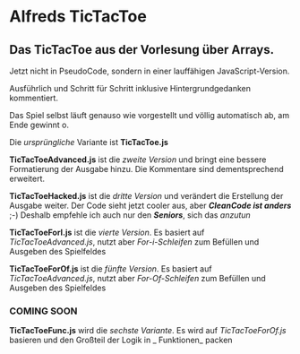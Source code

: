 [//]: # (# Syntax_TicTacToe)

# Alfreds TicTacToe

## Das TicTacToe aus der Vorlesung über Arrays.
Jetzt nicht in PseudoCode, sondern in einer lauffähigen JavaScript-Version.

Ausführlich und Schritt für Schritt inklusive Hintergrundgedanken kommentiert.

Das Spiel selbst läuft genauso wie vorgestellt und völlig automatisch ab, am Ende gewinnt o.

Die _ursprüngliche_ Variante ist **TicTacToe.js**

**TicTacToeAdvanced.js** ist die _zweite Version_ und bringt eine bessere Formatierung der Ausgabe hinzu. Die Kommentare
sind dementsprechend erweitert.

**TicTacToeHacked.js** ist die _dritte Version_ und verändert die Erstellung der Ausgabe weiter. Der Code sieht jetzt
cooler aus, aber _**CleanCode ist anders**_ ;-)
Deshalb empfehle ich auch nur den _**Seniors**_, sich das _anzutun_

**TicTacToeForI.js** ist die _vierte Version_. Es basiert auf _TicTacToeAdvanced.js_, nutzt aber _For-i-Schleifen_ zum Befüllen
und Ausgeben des Spielfeldes

**TicTacToeForOf.js** ist die _fünfte Version_. Es basiert auf _TicTacToeAdvanced.js_, nutzt aber _For-Of-Schleifen_ zum Befüllen
und Ausgeben des Spielfeldes

### COMING SOON

**TicTacToeFunc.js** wird die _sechste Variante_. Es wird auf _TicTacToeForOf.js_ basieren und den Großteil der Logik in _
Funktionen_ packen